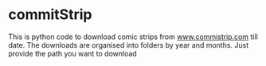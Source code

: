 # commitStrip

This is python code to download comic strips from www.commistrip.com till date.
The downloads are organised into folders by year and months.
Just provide the path you want to download
